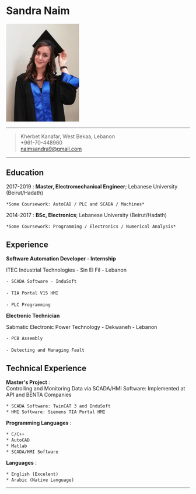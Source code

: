 # Sandra Naim

<img src="sandra.jpg" alt="my pic" style="width:200px;"/>

---

> Kherbet Kanafar, West Bekaa, Lebanon\
> +961-70-448960\
> naimsandra9@gmail.com

---

## Education

2017-2019
: **Master, Electromechanical Engineer**; Lebanese University (Beirut/Hadath)

    *Some Coursework: AutoCAD / PLC and SCADA / Machines*

2014-2017
: **BSc, Electronics**; Lebanese University (Beirut/Hadath)

    *Some Coursework: Programming / Electronics / Numerical Analysis*

## Experience

**Software Automation Developer - Internship**

ITEC Industrial Technologies - Sin El Fil - Lebanon

    - SCADA Software - InduSoft

    - TIA Portal V15 HMI

    - PLC Programming

**Electronic Technician**

Sabmatic Electronic Power Technology - Dekwaneh - Lebanon

    - PCB Assembly

    - Detecting and Managing Fault

## Technical Experience

**Master's Project**
:\
 Controlling and Monitoring Data via SCADA/HMI Software: Implemented at API and BENTA Companies

    * SCADA Software: TwinCAT 3 and InduSoft
    * HMI Software: Siemens TIA Portal HMI

**Programming Languages**
:

    * C/C++
    * AutoCAD
    * Matlab
    * SCADA/HMI Software

**Languages**
:

    * English (Excelent)
    * Arabic (Native Language)

---
